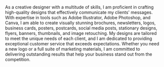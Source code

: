 As a creative designer with a multitude of skills, I am proficient in crafting high-quality designs that effectively communicate my clients' messages. With expertise in tools such as Adobe Illustrator, Adobe Photoshop, and Canva, I am able to create visually stunning brochures, newsletters, logos, business cards, posters, postcards, social media posts, stationary designs, flyers, banners, thumbnails, and image retouching. My designs are tailored to meet the unique needs of each client, and I am dedicated to providing exceptional customer service that exceeds expectations. Whether you need a new logo or a full suite of marketing materials, I am committed to delivering outstanding results that help your business stand out from the competition.


